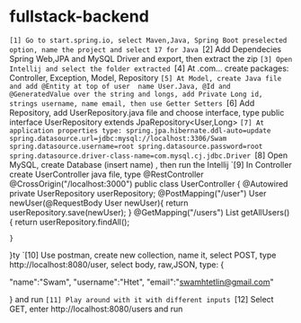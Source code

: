 # fullstack-backend
`[1] Go to start.spring.io, select Maven,Java, Spring Boot preselected option, name the project and select 17 for Java
`[2] Add Dependecies Spring Web,JPA and MySQL Driver and export, then extract the zip
`[3] Open Intellij and select the folder extracted
`[4] At .com... create packages: Controller, Exception, Model, Repository
`[5] At Model, create Java file and add @Entity at top of user  name User.Java, @Id and @GeneratedValue over the string and longs, add Private Long id, strings username, name email, then use Getter Setters
`[6] Add Repository, add UserRepository.java file and choose interface, type public interface UserRepository extends JpaRepository<User,Long> 
`[7] At application properties type: spring.jpa.hibernate.ddl-auto=update
spring.datasource.url=jdbc:mysql://localhost:3306/Swam
spring.datasource.username=root
spring.datasource.password=root
spring.datasource.driver-class-name=com.mysql.cj.jdbc.Driver
`[8] Open MySQL, create Database (insert name) , then run the Intellij
`[9] In Controller create UserController java file, type @RestController
@CrossOrigin("/localhost:3000")
public class UserController {
    @Autowired
    private UserRepository userRepository;
    @PostMapping("/user")
    User newUser(@RequestBody User newUser){
        return userRepository.save(newUser);
    }
    @GetMapping("/users")
    List<User> getAllUsers(){
        return userRepository.findAll();

    }
}ty
`[10] Use postman, create new collection, name it, select POST, type http://localhost:8080/user, select body, raw,JSON, 
type:
{

"name":"Swam",
"username":"Htet",
"email":"swamhtetlin@gmail.com"

} and run
`[11] Play around with it with different inputs
`[12] Select GET, enter http://localhost:8080/users and run
<PAUSED HERE for now>
